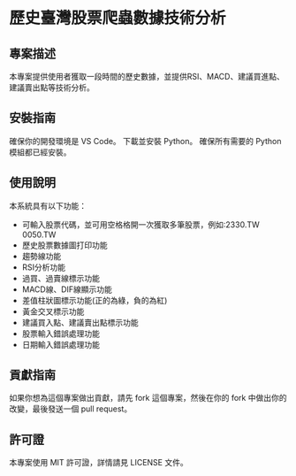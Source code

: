 # 歷史臺灣股票爬蟲數據技術分析

## 專案描述

本專案提供使用者獲取一段時間的歷史數據，並提供RSI、MACD、建議買進點、建議賣出點等技術分析。

## 安裝指南

確保你的開發環境是 VS Code。
下載並安裝 Python。
確保所有需要的 Python 模組都已經安裝。

## 使用說明

本系統具有以下功能：
- 可輸入股票代碼，並可用空格格開一次獲取多筆股票，例如:2330.TW 0050.TW
- 歷史股票數據圖打印功能
- 趨勢線功能
- RSI分析功能
- 過買、過賣線標示功能
- MACD線、DIF線顯示功能
- 差值柱狀圖標示功能(正的為綠，負的為紅)
- 黃金交叉標示功能
- 建議買入點、建議賣出點標示功能
- 股票輸入錯誤處理功能
- 日期輸入錯誤處理功能

## 貢獻指南

如果你想為這個專案做出貢獻，請先 fork 這個專案，然後在你的 fork 中做出你的改變，最後發送一個 pull request。

## 許可證

本專案使用 MIT 許可證，詳情請見 LICENSE 文件。
